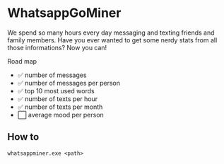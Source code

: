 # WhatsappGoMiner

We spend so many hours every day messaging and texting friends and family members. Have you ever wanted to get some nerdy stats from all those informations? Now you can!

Road map

- ✅ number of messages
- ✅ number of messages per person
- ✅ top 10 most used words
- ✅ number of texts per hour
- ✅ number of texts per month
- ⬜ average mood per person
 

 ## How to

 `whatsappminer.exe <path>`
